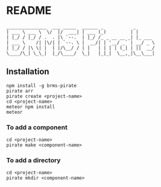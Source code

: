 <!--
@Author: Layne Faler <laynefaler>
@Date:   10-10-2016
@Email:  laynefaler@gmail.com
@Last modified by:   laynefaler
@Last modified time: 10-20-2016
-->

# README

    _______________  ___ _____  ______ _           _       
    | ___ \ ___ \  \/  |/  ___| | ___ (_)         | |      
    | |_/ / |_/ / .  . |\ `--.  | |_/ /_ _ __ __ _| |_ ___
    | ___ \    /| |\/| | `--. \ |  __/| | '__/ _` | __/ _ \
    | |_/ / |\ \| |  | |/\__/ / | |   | | | | (_| | ||  __/
    \____/\_| \_\_|  |_/\____/  \_|   |_|_|  \__,_|\__\___|


## Installation

`npm install -g brms-pirate` <br/>
`pirate arr`<br/>
`pirate create <project-name>`<br/>
`cd <project-name>`<br/>
`meteor npm install` <br/>
`meteor`<br/>

### To add a component

`cd <project-name>`<br/>
`pirate make <component-name>`<br/>

### To add a directory

`cd <project-name>`<br/>
`pirate mkdir <component-name>`<br/>
